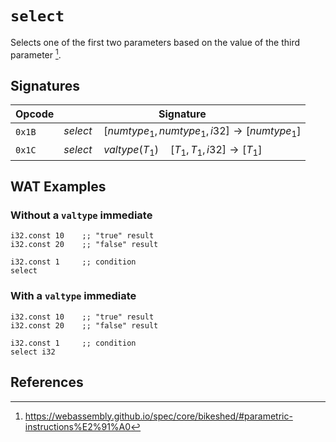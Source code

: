 
# `select`

Selects one of the first two parameters based on the value of the third parameter [^§2.4.4].




## Signatures

| Opcode | Signature |
|--------|-----------|
| `0x1B` | $select \quad [ numtype_1, numtype_1, i32 ] \to [ numtype_1 ]$ |
| `0x1C` | $select \quad valtype(T_1) \quad [ T_1, T_1, i32 ] \to [ T_1 ]$ |







## WAT Examples

### Without a `valtype` immediate

```wasm
i32.const 10    ;; "true" result
i32.const 20    ;; "false" result

i32.const 1     ;; condition
select
```

### With a `valtype` immediate

```wasm
i32.const 10    ;; "true" result
i32.const 20    ;; "false" result

i32.const 1     ;; condition
select i32
```




## References

[^§2.3.4]: https://webassembly.github.io/spec/core/bikeshed/index.html#syntax-valtype
[^§2.4.4]: https://webassembly.github.io/spec/core/bikeshed/#parametric-instructions%E2%91%A0

